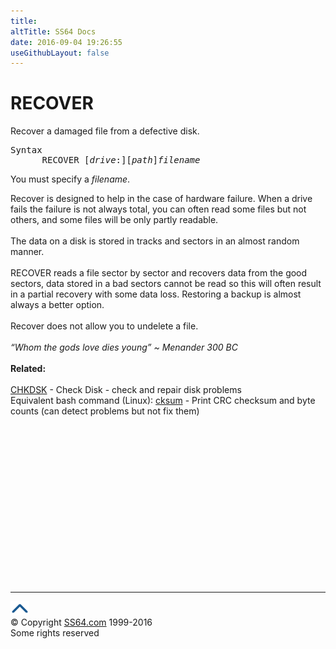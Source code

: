 ```yaml
---
title:
altTitle: SS64 Docs
date: 2016-09-04 19:26:55
useGithubLayout: false
---
```

<!-- #BeginLibraryItem "/Library/head_nt.lbi" --><!-- #EndLibraryItem --><h1>RECOVER</h1> 
<p> Recover a damaged file from a defective disk.</p>
<pre>Syntax
      RECOVER [<i>drive</i>:][<i>path</i>]<i>filename</i></pre>
<p> You must specify a <i>filename</i>.</p>
<p>Recover is designed to help in the case of hardware failure. When a drive fails the failure is not always total, you can often read some files but not others, and some files will be only partly 
readable.<br>
<br>
The data on a disk is stored in tracks and sectors in an almost random manner. <br>
<br>
RECOVER reads a file sector by sector and recovers data from the good sectors, data stored in a bad sectors cannot be read so this will often result in a partial recovery with some data loss. Restoring a backup is almost always a better option.<br>
<br>
Recover does not allow you to undelete a file.<br>
<br>
<i class="quote">“Whom the gods love dies young” ~ Menander 300 BC </i> <br>
<br>
<b>Related:</b><br>
<a href="chkdsk.html"><br>
CHKDSK</a> - Check Disk - check and repair disk problems<br>
Equivalent bash command (Linux): <a href="../bash/cksum.html">cksum</a> - Print CRC checksum and byte counts (can detect problems but not fix them)</p><!-- #BeginLibraryItem "/Library/foot_nt.lbi" --><p>
<!-- windows300 -->
<ins class="adsbygoogle" style="display:inline-block;width:300px;height:250px" data-ad-client="ca-pub-6140977852749469" data-ad-slot="7649547908"></ins>
<script>
(adsbygoogle = window.adsbygoogle || []).push({});
</script></p>
<hr>
<div id="bl" class="footer"><a href="recover.html#"><img src="../images/top.png" width="30" height="22" alt="Back to the Top"></a></div>
<div id="br" class="footer, tagline">© Copyright <a href="http://ss64.com/">SS64.com</a> 1999-2016<br>
Some rights reserved</div><!-- #EndLibraryItem -->

